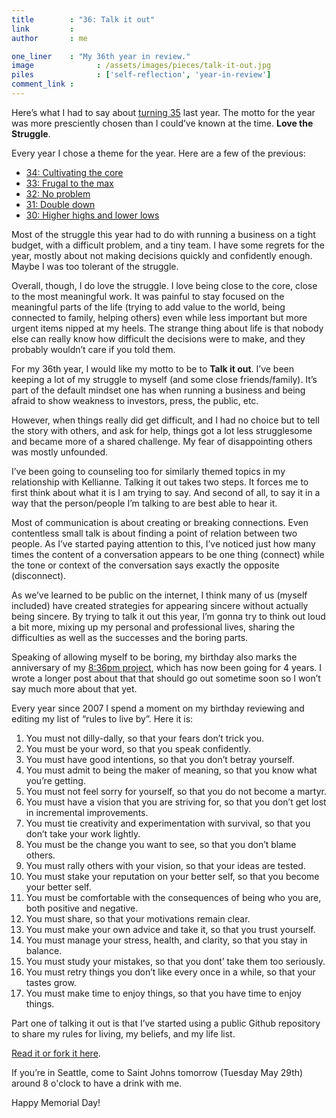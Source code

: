 ```yaml
---
title        : "36: Talk it out"
link         : 
author       : me

one_liner    : "My 36th year in review."
image			   : /assets/images/pieces/talk-it-out.jpg
piles			   : ['self-reflection', 'year-in-review']
comment_link : 
---
```


Here’s what I had to say about [turning 35](/blog/2011/05-28-love-the-struggle) last year.  The motto for the year was more presciently chosen than I could’ve known at the time.  **Love the Struggle**.

Every year I chose a theme for the year.  Here are a few of the previous:

* [34: Cultivating the core](/blog/2010/05-28-cultivate-the-core)
* [33: Frugal to the max](/blog/2009/05-28-frugal-to-the-max)
* [32: No problem](/blog/2008/05-27-no-problem)
* [31: Double down](/blog/2007/05-29-double-down)
* [30: Higher highs and lower lows](/blog/2006/05-31-higher-highs-lower-lows)

Most of the struggle this year had to do with running a business on a tight budget, with a difficult problem, and a tiny team. I have some regrets for the year, mostly about not making decisions quickly and confidently enough. Maybe I was too tolerant of the struggle.  

Overall, though, I do love the struggle. I love being close to the core, close to the most meaningful work. It was painful to stay focused on the meaningful parts of the life (trying to add value to the world, being connected to family, helping others) even while less important but more urgent items nipped at my heels. The strange thing about life is that nobody else can really know how difficult the decisions were to make, and they probably wouldn’t care if you told them.

For my 36th year, I would like my motto to be to **Talk it out**. I’ve been keeping a lot of my struggle to myself (and some close friends/family). It’s part of the default mindset one has when running a business and being afraid to show weakness to investors, press, the public, etc.

However, when things really did get difficult, and I had no choice but to tell the story with others, and ask for help, things got a lot less strugglesome and became more of a shared challenge. My fear of disappointing others was mostly unfounded.

I’ve been going to counseling too for similarly themed topics in my relationship with Kellianne.  Talking it out takes two steps.  It forces me to first think about what it is I am trying to say.  And second of all, to say it in a way that the person/people I’m talking to are best able to hear it.

Most of communication is about creating or breaking connections.  Even contentless small talk is about finding a point of relation between two people.  As I’ve started paying attention to this, I’ve noticed just how many times the content of a conversation appears to be one thing (connect) while the tone or context of the conversation says exactly the opposite (disconnect).

As we’ve learned to be public on the internet, I think many of us (myself included) have created strategies for appearing sincere without actually being sincere.  By trying to talk it out this year, I’m gonna try to think out loud a bit more, mixing up my personal and professional lives, sharing the difficulties as well as the successes and the boring parts.

Speaking of allowing myself to be boring, my birthday also marks the anniversary of my [8:36pm project](https://www.flickr.com/search/?q=8%3A36pm&w=35034346886%40N01&s=rec&z=t), which has now been going for 4 years.  I wrote a longer post about that that should go out sometime soon so I won’t say much more about that yet.

Every year since 2007 I spend a moment on my birthday reviewing and editing my list of “rules to live by”.  Here it is:

1. You must not dilly-dally, so that your fears don’t trick you.
2. You must be your word, so that you speak confidently.
3. You must have good intentions, so that you don’t betray yourself.
4. You must admit to being the maker of meaning, so that you know what you’re getting.
5. You must not feel sorry for yourself, so that you do not become a martyr.
6. You must have a vision that you are striving for, so that you don’t get lost in incremental improvements.
7. You must tie creativity and experimentation with survival, so that you don’t take your work lightly.
8. You must be the change you want to see, so that you don’t blame others.
9. You must rally others with your vision, so that your ideas are tested.
10. You must stake your reputation on your better self, so that you become your better self.
11. You must be comfortable with the consequences of being who you are, both positive and negative.
12. You must share, so that your motivations remain clear.
13. You must make your own advice and take it, so that you trust yourself.
14. You must manage your stress, health, and clarity, so that you stay in balance.
15. You must study your mistakes, so that you dont’ take them too seriously.
16. You must retry things you don’t like every once in a while, so that your tastes grow.
17. You must make time to enjoy things, so that you have time to enjoy things.

Part one of talking it out is that I’ve started using a public Github repository to share my rules for living, my beliefs, and my life list.

[Read it or fork it here](https://github.com/busterbenson/public/).

If you’re in Seattle, come to Saint Johns tomorrow (Tuesday May 29th) around 8 o'clock to have a drink with me.

Happy Memorial Day!
